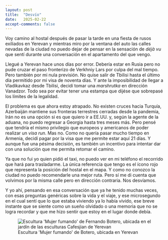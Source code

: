 ```yaml
---
layout: post
title:  "Desvío"
date:   2025-02-22
accept-comments: false
---
```

Voy camino al hostal después de pasar la tarde en una fiesta de rusos exiliados en Yerevan y mientras miro por la ventana del auto las calles nevadas de la ciudad no puedo dejar de pensar en la sensación de *déjà vu* que sentí durante una conversación en el apartamento del que vengo.

Llegué a Yerevan hace unos días por error. Debería estar en Rusia pero no pude cruzar el paso fronterizo de Verkhniy Lars por culpa del mal tiempo. Pero también por mi nula previsión. No quise salir de Tbilisi hasta el último día permitido por mi visa de noventa días. Y ante la imposibilidad de llegar a Vladikavkaz desde Tbilisi, decidí tomar una *marshrutka* en dirección Vanadzor. Todo sea por evitar tener una estampa que dijése que sobrepasé los límites de la legalidad.

El problema es que ahora estoy atrapado. No existen cruces hacia Turquía, Azerbaiján mantiene sus fronteras terrestres cerradas desde la pandemia, Irán no es una opción si es que quiero ir a EE.UU. y, según la agente de la aduana, no puedo regresar a Georgia hasta tres meses más. Pero pensé que tendría el mismo privilegio que europeos y americanos de poder realizar un *visa run*. Mas no. Como no quería pasar mucho tiempo en Armenia, decidí pagar por la visa que me permite estar aquí 21 días. Y aunque fue una pésima decisión, es también un incentivo para intentar dar con una solución que me permita retomar el camino.

Ya que no fui yo quien pidió el taxi, no puedo ver en mi teléfono el recorrido que hará para trasladarme. La única referencia que tengo es el ícono rojo que representa la posición del hostal en el mapa. Y como no conozco la ciudad no puedo recomendarle una mejor ruta. Pero sí me di cuenta que volvimos por la misma calle pero en dirección contraria. Nos desvíamos.

Y yo ahí, pensando en esa conversación que ya he tenido muchas veces, con esas preguntas genéricas sobre la vida y el viaje, y ese microsegundo en el cual sentí que lo que estaba viviendo ya lo había vivido, ese breve instante que se siente como un sueño olvidado o una memoria que no se logra recordar y que me hizo sentir que estoy en el lugar donde debía.

<figure class="vid">
<img src="{{ site.baseurl }}/assets/images/yerevan1.jpg" alt="Escultura 'Mujer fumando' de Fernando Botero, ubicada en el jardín de las esculturas Cafesjian de Yerevan" />
<figcaption>
Escultura 'Mujer fumando' de Botero, ubicada en Yerevan
</figcaption>
</figure>
